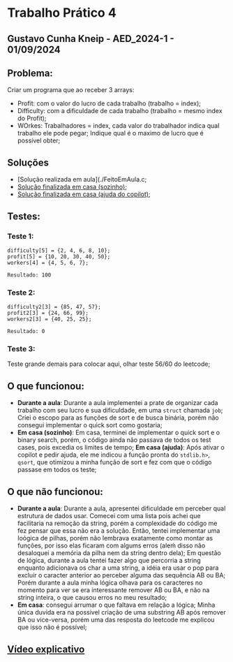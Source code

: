 # Trabalho Prático 4
## Gustavo Cunha Kneip - AED_2024-1 - 01/09/2024
## Problema:
Criar um programa que ao receber 3 arrays:
  - Profit: com o valor do lucro de cada trabalho (trabalho = index);
  - Difficulty: com a dificuldade de cada trabalho (trabalho = mesmo index do Profit);
  - WOrkes: Trabalhadores = index, cada valor do trabalhador indica qual trabalho ele pode pegar;
Indique qual é o maximo de lucro que é possível obter;
## Soluções
- [Solução realizada em aula](./FeitoEmAula.c;
- [Solução finalizada em casa (sozinho)](./FeitoEmCasa-sozinho.c);
- [Solução finalizada em casa (ajuda do copilot)](./FeitoEmCasa-ajuda.c);
## Testes:
### Teste 1:
    difficulty[5] = {2, 4, 6, 8, 10};
    profit[5] = {10, 20, 30, 40, 50};
    workers[4] = {4, 5, 6, 7};

    Resultado: 100
### Teste 2:
    difficulty2[3] = {85, 47, 57};
    profit2[3] = {24, 66, 99};
    workers2[3] = {40, 25, 25};

    Resultado: 0

### Teste 3:
  Teste grande demais para colocar aqui, olhar teste 56/60 do leetcode;
## O que funcionou:
- **Durante a aula**: Durante a aula implementei a prate de organizar cada trabalho com seu lucro e sua dificuldade, em uma `struct` chamada `job`; Criei o escopo para as funções de sort e de busca binária, porém não consegui implementar o quick sort como gostaria;
- **Em casa (sozinho)**: Em casa, terminei de implementar o quick sort e o binary search, porém, o código ainda não passava de todos os test cases, pois excedia os limites de tempo;
  **Em casa (ajuda)**: Após ativar o copilot e pedir ajuda, ele me indicou a função pronta do `stdlib.h>`, `qsort`, que otimizou a minha função de sort e fez com que o código passase em todos os teste;
## O que não funcionou:
- **Durante a aula**: Durante a aula, apresentei dificuldade em perceber qual estrutura de dados usar. Comecei com uma lista pois achei que facilitaria na remoção da string, porém a complexidade do código me fez pensar que essa não era a solução. Então, tentei implementar uma loógica de pilhas, porém não lembrava exatamente como montar as funções, por isso elas ficaram com algums erros (aleḿ disso não desaloquei a memória da pilha nem da string dentro dela); Em questão de lógica, durante a aula tentei fazer algo que percorria a string enquanto adicionava os char a uma string, a idéia era usar o pop para excluir o caracter anterior ao perceber alguma das sequência AB ou BA; Porém durante a aula minha lógica olhava para os caracteres no momento para ver se era interessante remover AB ou BA, e não na string inteira, o que causou erros no meu resultado;
- **Em casa**: consegui arrumar o que faltava em relação a lógica; Minha única duvida era na possivel criação de uma substring AB após remover BA ou vice-versa, porém uma das resposta do leetcode me explicou que isso não é possível;
## [Vídeo explicativo](https://youtu.be/2ivdoDXYhhU)

